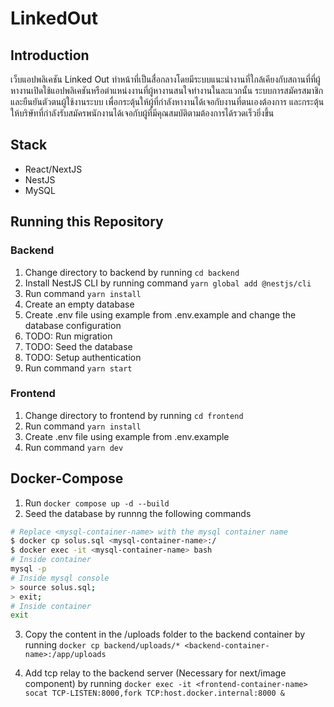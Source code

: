 # LinkedOut

## Introduction

เว็บแอปพลิเคชัน Linked Out ทำหน้าที่เป็นสื่อกลางโดยมีระบบแนะนำงานที่ใกล้เคียงกับสถานที่ที่ผู้หางานเปิดใช้แอปพลิเคชันหรือตำแหน่งงานที่ผู้หางานสนใจทำงานในละแวกนั้น ระบบการสมัครสมาชิกและยืนยันตัวตนผู้ใช้งานระบบ เพื่อกระตุ้นให้ผู้ที่กำลังหางานได้เจอกับงานที่ตนเองต้องการ และกระตุ้นให้บริษัทที่กำลังรับสมัครพนักงานได้เจอกับผู้ที่มีคุณสมบัติตามต้องการได้รวดเร็วยิ่งขึ้น

## Stack

- React/NextJS
- NestJS
- MySQL

## Running this Repository

### Backend

1. Change directory to backend by running `cd backend`
2. Install NestJS CLI by running command `yarn global add @nestjs/cli`
3. Run command `yarn install`
4. Create an empty database
5. Create .env file using example from .env.example and change the database configuration
6. TODO: Run migration
7. TODO: Seed the database
8. TODO: Setup authentication
9. Run command `yarn start`

### Frontend

1. Change directory to frontend by running `cd frontend`
2. Run command `yarn install`
3. Create .env file using example from .env.example
4. Run command `yarn dev`

## Docker-Compose

1. Run `docker compose up -d --build`
2. Seed the database by runnng the following commands

```bash
# Replace <mysql-container-name> with the mysql container name
$ docker cp solus.sql <mysql-container-name>:/
$ docker exec -it <mysql-container-name> bash
# Inside container
mysql -p
# Inside mysql console
> source solus.sql;
> exit;
# Inside container
exit
```

3. Copy the content in the /uploads folder to the backend container by running
   `docker cp backend/uploads/* <backend-container-name>:/app/uploads`

4. Add tcp relay to the backend server (Necessary for next/image component) by running `docker exec -it <frontend-container-name> socat TCP-LISTEN:8000,fork TCP:host.docker.internal:8000 &`
